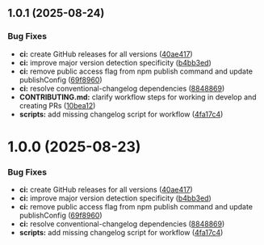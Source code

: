 ## 1.0.1 (2025-08-24)

### Bug Fixes

- **ci:** create GitHub releases for all versions
  ([40ae417](https://github.com/OrelNaranjoD/akira-flex-shared-lib/commit/40ae41790a9696633bb9025a7ee94b370f7d8932))
- **ci:** improve major version detection specificity
  ([b4bb3ed](https://github.com/OrelNaranjoD/akira-flex-shared-lib/commit/b4bb3ed31971330a0a4537b40f83766fd43b3c60))
- **ci:** remove public access flag from npm publish command and update publishConfig
  ([69f8960](https://github.com/OrelNaranjoD/akira-flex-shared-lib/commit/69f89607edfbf374d90a9de27890d5f6db0bf6c6))
- **ci:** resolve conventional-changelog dependencies
  ([8848869](https://github.com/OrelNaranjoD/akira-flex-shared-lib/commit/88488695a18949d18b6a7953396e487a924ed5bf))
- **CONTRIBUTING.md:** clarify workflow steps for working in develop and creating PRs
  ([10bea12](https://github.com/OrelNaranjoD/akira-flex-shared-lib/commit/10bea123fba96a950b068bd093a5abdf294a7360))
- **scripts:** add missing changelog script for workflow
  ([4fa17c4](https://github.com/OrelNaranjoD/akira-flex-shared-lib/commit/4fa17c44c5453d554b8186532399bd7e24ea7ee5))

# 1.0.0 (2025-08-23)

### Bug Fixes

- **ci:** create GitHub releases for all versions
  ([40ae417](https://github.com/OrelNaranjoD/akira-flex-shared-lib/commit/40ae41790a9696633bb9025a7ee94b370f7d8932))
- **ci:** improve major version detection specificity
  ([b4bb3ed](https://github.com/OrelNaranjoD/akira-flex-shared-lib/commit/b4bb3ed31971330a0a4537b40f83766fd43b3c60))
- **ci:** remove public access flag from npm publish command and update publishConfig
  ([69f8960](https://github.com/OrelNaranjoD/akira-flex-shared-lib/commit/69f89607edfbf374d90a9de27890d5f6db0bf6c6))
- **ci:** resolve conventional-changelog dependencies
  ([8848869](https://github.com/OrelNaranjoD/akira-flex-shared-lib/commit/88488695a18949d18b6a7953396e487a924ed5bf))
- **scripts:** add missing changelog script for workflow
  ([4fa17c4](https://github.com/OrelNaranjoD/akira-flex-shared-lib/commit/4fa17c44c5453d554b8186532399bd7e24ea7ee5))
